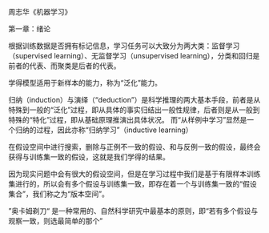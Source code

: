 周志华《机器学习》



第一章：绪论



根据训练数据是否拥有标记信息，学习任务可以大致分为两大类：监督学习（supervised learning）、无监督学习（unsupervised learning），分类和回归是前者的代表、而聚类是后者的代表。

学得模型适用于新样本的能力，称为“泛化”能力。



归纳（induction）与演绎（“deduction”）是科学推理的两大基本手段，前者是从特殊到一般的“泛化”过程，即从具体的事实归结出一般性规律，后者则是从一般到特殊的“特化”过程，即从基础原理推演出具体状况。 而“从样例中学习”显然是一个归纳的过程，因此亦称“归纳学习”（inductive learning）



在假设空间中进行搜索，删除与正例不一致的假设、和与反例一致的假设，最终会获得与训练集一致的假设，这就是我们学得的结果。



因为现实问题中会有很大的假设空间，但是在学习过程中我们是基于有限样本训练集进行的，所以会有多个假设与训练集一致，即存在着一个与训练集一致的“假设集合”，我们称之为“版本空间”。



”奥卡姆剃刀“ 是一种常用的、自然科学研究中最基本的原则，即“若有多个假设与观察一致，则选最简单的那个”











